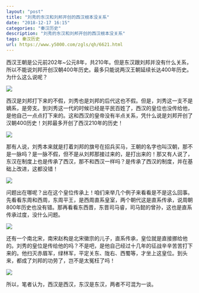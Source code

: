 ```yaml
---
layout: "post"
title: "刘秀的东汉和刘邦开创的西汉根本没关系"
date: "2018-12-17 16:15"
categories: "秦汉历史"
description: "刘秀的东汉和刘邦开创的西汉根本没关系"
tags: 秦汉历史
url: https://www.y5000.com/zgls/qh/6621.html
---
```






西汉王朝是公元前202年~公元8年，共210年。但是东汉跟刘邦并没有什么关系，所以不能说刘邦开创汉朝400年历史。最多只能说两汉王朝延续长达400年历史。为什么这么说呢？

![](https://img.y5000.com/uploads/allimg/161206/1616134502-0.jpg)

西汉是刘邦打下来的不假，刘秀也是刘邦的后代这也不假。但是，刘秀这一支不是嫡系，是旁支。到刘秀这一代的时候已经是平民百姓了，西汉的皇位也没传给他，是他自己一点点打下来的。这和西汉的皇帝没有半点关系，凭什么说是刘邦开创了汉朝400历史！刘邦最多开创了西汉210年的历史！

![](https://img.y5000.com/uploads/allimg/161206/1616131345-1.jpg)

那有人说，刘秀本来就是打着刘邦的旗号在招兵买马，王朝的名字也叫汉朝，那不是一脉吗？是一脉不假，但不是从刘邦那接过来的，是打出来的！那又有人说了，东汉在制度上也是传承了西汉，那不和西汉一样吗？是传承了西汉的制度，并在基础上改进，这都没错！

![](https://img.y5000.com/uploads/allimg/161206/161613A00-2.jpg)

问题出在哪呢？出在这个皇位传承上！咱们来举几个例子来看看是不是这么回事。先看看东周和西周，东周平王，是西周直系皇室，两个朝代这是直系传承，说周朝800年历史也没有错。那再看看东西晋，东晋司马睿，司马懿的曾孙，这也是直系传承过度，没什么问题。

![](https://img.y5000.com/uploads/allimg/161206/1616135560-3.jpg)

还有一个南北宋，南宋赵构是北宋徽宗的儿子，直系传承，皇位就是直接挪给他的。刘秀的皇位是传给他的吗？不是吧，是他自己经过十几年的征战辛辛苦苦打下来的。他扫灭赤眉军，绿林军，平定关东、陇右、西蜀等，才坐上这皇位。到头来，都成了刘邦的功劳了，岂不是太冤枉了吗！

![](https://img.y5000.com/uploads/allimg/161206/8-161206161403443.jpg)

所以，笔者认为，西汉是西汉，东汉是东汉，两者不可混为一谈。
